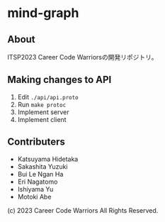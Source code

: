 # mind-graph

## About

ITSP2023
Career Code Warriorsの開発リポジトリ。

## Making changes to API

1. Edit `./api/api.proto`
2. Run `make protoc`
3. Implement server
4. Implement client

## Contributers

- Katsuyama Hidetaka
- Sakashita Yuzuki
- Bui Le Ngan Ha
- Eri Nagatomo
- Ishiyama Yu
- Motoki Abe

(c) 2023 Career Code Warriors All Rights Reserved.
